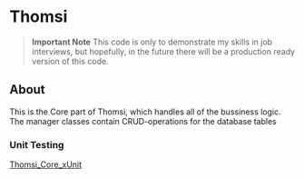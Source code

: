 # Thomsi
> **Important Note**
> This code is only to demonstrate my skills in job interviews, but hopefully, in the future there will be a production ready version of this code.

## About
This is the Core part of Thomsi, which handles all of the bussiness logic. The manager classes contain CRUD-operations for the database tables

### Unit Testing
[Thomsi_Core_xUnit](https://github.com/Thomashh2k/Thomsi_Core_xUnit)
